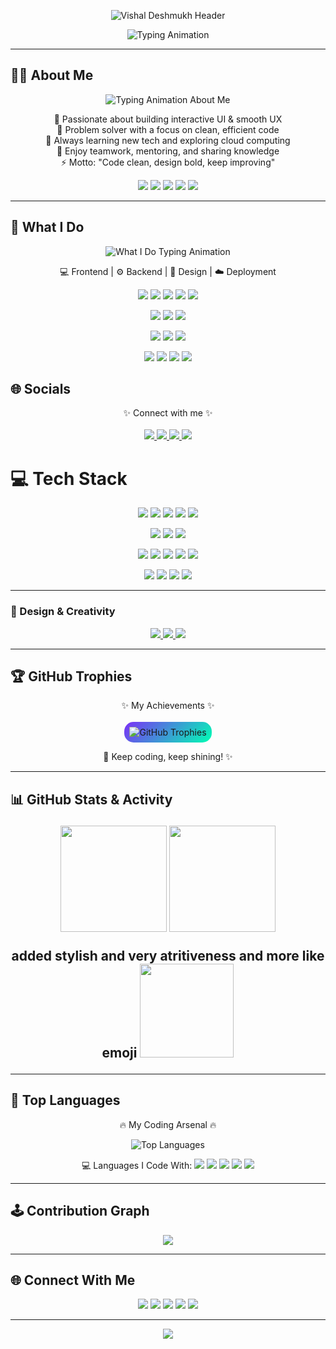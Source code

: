 <!-- 🌟 VISHAL DESHMUKH - Auto-Theme Elegant GitHub Profile 🌟 --> 

<!-- 🌟 Stylish Dark-Mode Animated Header -->

<!-- 🌟 Dark-Mode Stylish Header (GitHub-Safe) -->

<p align="center">
  <img src="https://capsule-render.vercel.app/api?type=waving&height=180&section=header&text=VISHAL_DESHMUKH&fontSize=50&fontColor=FFFFFF&animation=twinkling&color=0:7B2FF7,100:00FFB3&fontAlignY=40" alt="Vishal Deshmukh Header"/>
</p>

<div align="center">
  <img src="https://readme-typing-svg.demolab.com?font=Fira+Code&duration=2500&pause=600&color=00FFB3&center=true&vCenter=true&width=600&lines=Full+Stack+Developer;Tech+Explorer;Creative+Designer" alt="Typing Animation" />
</div>


---
## 👨‍💻 About Me  

<div align="center">
  <img src="https://readme-typing-svg.demolab.com?font=Fira+Code&size=24&duration=3500&pause=500&color=00FFB3&center=true&vCenter=true&width=700&lines=Hey%20there!%20I'm%20Vishal%20Deshmukh;Creative%20Full%20Stack%20Developer;Blending%20logic%20and%20design;Exploring%20React,%20Java%20and%20Cloud;Love%20collaboration%20and%20learning;Code%20it%20clean,%20design%20it%20bold" alt="Typing Animation About Me"/>
</div>

<p align="center">
  💫 Passionate about building interactive UI & smooth UX <br>
  🎯 Problem solver with a focus on clean, efficient code <br>
  🌱 Always learning new tech and exploring cloud computing <br>
  💬 Enjoy teamwork, mentoring, and sharing knowledge <br>
  ⚡ Motto: "Code clean, design bold, keep improving"
</p>

<p align="center">
  <img src="https://img.shields.io/badge/Creative-💡-7B2FF7?style=for-the-badge&logo=appveyor&logoColor=white" />
  <img src="https://img.shields.io/badge/Passionate-🔥-00FFB3?style=for-the-badge&logo=appveyor&logoColor=white" />
  <img src="https://img.shields.io/badge/Explorer-🌱-FF6EC7?style=for-the-badge&logo=appveyor&logoColor=white" />
  <img src="https://img.shields.io/badge/Teamplayer-🤝-FFA500?style=for-the-badge&logo=appveyor&logoColor=white" />
  <img src="https://img.shields.io/badge/Learner-📚-1E90FF?style=for-the-badge&logo=appveyor&logoColor=white" />
</p>

---

## 💼 What I Do  

<div align="center">
  <img src="https://readme-typing-svg.demolab.com?font=Fira+Code&size=24&duration=3000&pause=500&color=00FFB3&center=true&vCenter=true&width=700&lines=Frontend%20Development:%20React,%20HTML,%20CSS,%20JavaScript,%20Bootstrap;Backend%20%26%20Database:%20Java,%20MySQL,%20SQLite;Design%20Tools:%20Canva,%20Proto.io,%20Adobe%20After%20Effects;Deployment%20%26%20Version%20Control:%20Git,%20GitHub,%20Netlify,%20Postman" alt="What I Do Typing Animation"/>
</div>

<p align="center">
  💻 Frontend | ⚙️ Backend | 🎨 Design | ☁️ Deployment
</p>

<p align="center">
  <!-- Frontend -->
  <img src="https://img.shields.io/badge/React-61DAFB?style=for-the-badge&logo=react&logoColor=white" />
  <img src="https://img.shields.io/badge/HTML5-E34F26?style=for-the-badge&logo=html5&logoColor=white" />
  <img src="https://img.shields.io/badge/CSS3-1572B6?style=for-the-badge&logo=css3&logoColor=white" />
  <img src="https://img.shields.io/badge/JavaScript-F7DF1E?style=for-the-badge&logo=javascript&logoColor=black" />
  <img src="https://img.shields.io/badge/Bootstrap-7952B3?style=for-the-badge&logo=bootstrap&logoColor=white" />
</p>

<p align="center">
  <!-- Backend & Database -->
  <img src="https://img.shields.io/badge/Java-ED8B00?style=for-the-badge&logo=openjdk&logoColor=white" />
  <img src="https://img.shields.io/badge/MySQL-4479A1?style=for-the-badge&logo=mysql&logoColor=white" />
  <img src="https://img.shields.io/badge/SQLite-07405E?style=for-the-badge&logo=sqlite&logoColor=white" />
</p>

<p align="center">
  <!-- Design -->
  <img src="https://img.shields.io/badge/Canva-00C4CC?style=for-the-badge&logo=canva&logoColor=white" />
  <img src="https://img.shields.io/badge/Proto.io-161637?style=for-the-badge&logo=proto.io&logoColor=00E5FF" />
  <img src="https://img.shields.io/badge/Adobe_AE-9999FF?style=for-the-badge&logo=adobeaftereffects&logoColor=white" />
</p>

<p align="center">
  <!-- Deployment -->
  <img src="https://img.shields.io/badge/Git-F05033?style=for-the-badge&logo=git&logoColor=white" />
  <img src="https://img.shields.io/badge/GitHub-181717?style=for-the-badge&logo=github&logoColor=white" />
  <img src="https://img.shields.io/badge/Netlify-00C7B7?style=for-the-badge&logo=netlify&logoColor=white" />
  <img src="https://img.shields.io/badge/Postman-FF6C37?style=for-the-badge&logo=postman&logoColor=white" />
</p>




## 🌐 Socials

<p align="center">
  ✨ Connect with me ✨ <br><br>
  <a href="https://www.instagram.com/vishak_deshmukh_18/">
    <img src="https://img.shields.io/badge/Instagram-💜%20Magenta?style=for-the-badge&logo=instagram&logoColor=white&colorA=6A0DAD&colorB=E4405F"/>
  </a>
  <a href="https://linkedin.com/in/vishal-deshmukh79">
    <img src="https://img.shields.io/badge/LinkedIn-🔵%20Blue?style=for-the-badge&logo=linkedin&logoColor=white&colorA=0A66C2&colorB=0077B5"/>
  </a>
  <a href="https://youtube.com/@englishbyvishal_1">
    <img src="https://img.shields.io/badge/YouTube-🔴%20Red?style=for-the-badge&logo=youtube&logoColor=white&colorA=FF0000&colorB=FF6347"/>
  </a>
  <a href="mailto:vishaldeshmukh7972@gmail.com">
    <img src="https://img.shields.io/badge/Email-✉️%20Gmail?style=for-the-badge&logo=gmail&logoColor=white&colorA=D14836&colorB=FF7F50"/>
  </a>
</p>



# 💻 Tech Stack  

<p align="center">
  <!-- Frontend -->
  <img src="https://img.shields.io/badge/HTML5-E34F26?style=for-the-badge&logo=html5&logoColor=white&colorA=FF7F50&colorB=FF6347" />
  <img src="https://img.shields.io/badge/CSS3-1572B6?style=for-the-badge&logo=css3&logoColor=white&colorA=00CED1&colorB=1E90FF" />
  <img src="https://img.shields.io/badge/JavaScript-F7DF1E?style=for-the-badge&logo=javascript&logoColor=black&colorA=FFD700&colorB=FFA500" />
  <img src="https://img.shields.io/badge/Bootstrap-7952B3?style=for-the-badge&logo=bootstrap&logoColor=white&colorA=8A2BE2&colorB=BA55D3" />
  <img src="https://img.shields.io/badge/React-61DAFB?style=for-the-badge&logo=react&logoColor=white&colorA=00FFFF&colorB=61DAFB" />
</p>

<p align="center">
  <!-- Backend & Database -->
  <img src="https://img.shields.io/badge/Java-ED8B00?style=for-the-badge&logo=openjdk&logoColor=white&colorA=FF8C00&colorB=FFA500" />
  <img src="https://img.shields.io/badge/MySQL-4479A1?style=for-the-badge&logo=mysql&logoColor=white&colorA=1E90FF&colorB=4169E1" />
  <img src="https://img.shields.io/badge/SQLite-07405E?style=for-the-badge&logo=sqlite&logoColor=white&colorA=4682B4&colorB=5F9EA0" />
</p>

<p align="center">
  <!-- Tools & Deployment -->
  <img src="https://img.shields.io/badge/Git-F05033?style=for-the-badge&logo=git&logoColor=white&colorA=FF4500&colorB=FF6347" />
  <img src="https://img.shields.io/badge/GitHub-181717?style=for-the-badge&logo=github&logoColor=white&colorA=333333&colorB=000000" />
  <img src="https://img.shields.io/badge/Postman-FF6C37?style=for-the-badge&logo=postman&logoColor=white&colorA=FF4500&colorB=FF6347" />
  <img src="https://img.shields.io/badge/Netlify-00C7B7?style=for-the-badge&logo=netlify&logoColor=white&colorA=20B2AA&colorB=00CED1" />
  <img src="https://img.shields.io/badge/Canva-00C4CC?style=for-the-badge&logo=canva&logoColor=white&colorA=00FFFF&colorB=00CED1" />
</p>

<p align="center">
  <!-- Design & Others -->
  <img src="https://img.shields.io/badge/Adobe%20AE-9999FF?style=for-the-badge&logo=adobeaftereffects&logoColor=white&colorA=9370DB&colorB=8A2BE2" />
  <img src="https://img.shields.io/badge/Adobe%20Lightroom-31A8FF?style=for-the-badge&logo=Adobe%20Lightroom&logoColor=white&colorA=1E90FF&colorB=00BFFF" />
  <img src="https://img.shields.io/badge/Proto.io-161637?style=for-the-badge&logo=proto.io&logoColor=00E5FF&colorA=4B0082&colorB=8A2BE2" />
  <img src="https://img.shields.io/badge/Docker-0db7ed?style=for-the-badge&logo=docker&logoColor=white&colorA=00CED1&colorB=1E90FF" />
</p>


---

### 🎨 Design & Creativity

<p align="center">
  <a href="#">
    <img src="https://img.shields.io/badge/Canva-00C4CC?style=for-the-badge&logo=canva&logoColor=white&colorA=00FFFF&colorB=00CED1" />
  </a>
  <a href="#">
    <img src="https://img.shields.io/badge/Adobe%20After%20Effects-9999FF?style=for-the-badge&logo=Adobe%20After%20Effects&logoColor=white&colorA=9370DB&colorB=8A2BE2" />
  </a>
  <a href="#">
    <img src="https://img.shields.io/badge/Proto.io-161637?style=for-the-badge&logo=proto.io&logoColor=00E5FF&colorA=4B0082&colorB=8A2BE2" />
  </a>
</p>


---

## 🏆 GitHub Trophies  

<p align="center">
  ✨ My Achievements ✨<br><br>
  <span style="display:inline-block; padding:8px; border-radius:15px; background:linear-gradient(135deg, #7B2FF7, #00FFB3);">
    <img src="https://github-profile-trophy.vercel.app/?username=vishaldeshmukh34&theme=tokyonight&no-frame=true&no-bg=true&margin-w=10&margin-h=10" alt="GitHub Trophies" />
  </span>
</p>

<p align="center">
  🏅 Keep coding, keep shining! ✨
</p>


---

## 📊 GitHub Stats & Activity <p align="center"> <img src="https://github-readme-stats.vercel.app/api?username=vishaldeshmukh34&theme=merko&hide_border=false&include_all_commits=true&count_private=true" height="170px"/> <img src="https://github-readme-streak-stats.herokuapp.com/?user=vishaldeshmukh34&theme=merko&hide_border=false" height="170px"/> </p> <p align="center"> added stylish and very atritiveness and more like emoji <img src="https://github-readme-stats.vercel.app/api/top-langs/?username=vishaldeshmukh34&theme=merko&hide_border=false&layout=compact" height="150px"/> </p>

---

## 🌈 Top Languages  

<p align="center">
  🔥 My Coding Arsenal 🔥
</p>

<p align="center">
  <img src="https://github-readme-stats.vercel.app/api/top-langs/?username=vishaldeshmukh34&layout=compact&theme=tokyonight&title_color=7B2FF7&text_color=FFFFFF&bg_color=00000000" alt="Top Languages"/>
</p>

<p align="center">
  💻 Languages I Code With:  
  <img src="https://img.shields.io/badge/Java-ED8B00?style=for-the-badge&logo=openjdk&logoColor=white&colorA=FFA500&colorB=FF8C00" />
  <img src="https://img.shields.io/badge/JavaScript-F7DF1E?style=for-the-badge&logo=javascript&logoColor=black&colorA=FFD700&colorB=FFEA00" />
  <img src="https://img.shields.io/badge/HTML5-E34F26?style=for-the-badge&logo=html5&logoColor=white&colorA=FF7F50&colorB=FF4500" />
  <img src="https://img.shields.io/badge/CSS3-1572B6?style=for-the-badge&logo=css3&logoColor=white&colorA=1E90FF&colorB=00BFFF" />
  <img src="https://img.shields.io/badge/Python-3776AB?style=for-the-badge&logo=python&logoColor=white&colorA=5F9EA0&colorB=00CED1" />
</p>


---

## 🕹️ Contribution Graph  
<p align="center">
  <img src="https://github-readme-activity-graph.vercel.app/graph?username=vishaldeshmukh34&theme=react-dark&bg_color=0D1117&color=00FFB3&line=7B2FF7&point=00FFB3&area=true&hide_border=true"/>
</p>


---

## 🌐 Connect With Me  
<p align="center">
  <a href="https://www.linkedin.com/in/vishaldeshmukh34/"><img src="https://img.shields.io/badge/LinkedIn-66A6FF?style=for-the-badge&logo=linkedin&logoColor=white"/></a>
  <a href="mailto:vishaldeshmukh.work@gmail.com"><img src="https://img.shields.io/badge/Email-89F7FE?style=for-the-badge&logo=gmail&logoColor=black"/></a>
  <a href="https://github.com/vishaldeshmukh34"><img src="https://img.shields.io/badge/GitHub-2B3137?style=for-the-badge&logo=github&logoColor=white"/></a>
  <a href="https://www.instagram.com/vishak_deshmukh_18"><img src="https://img.shields.io/badge/Instagram-FE66A6?style=for-the-badge&logo=instagram&logoColor=white"/></a>
  <a href="https://youtube.com/@englishbyvishal_1"><img src="https://img.shields.io/badge/YouTube-FF0000?style=for-the-badge&logo=youtube&logoColor=white"/></a>
</p>

---

<p align="center">
  <img src="https://capsule-render.vercel.app/api?type=waving&color=0:66A6FF,100:89F7FE&height=150&section=footer&animation=fadeIn"/>
</p>
